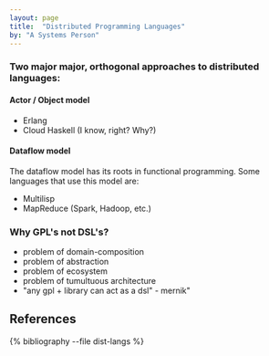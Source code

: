 ```yaml
---
layout: page
title:  "Distributed Programming Languages"
by: "A Systems Person"
---
```


### Two major major, orthogonal approaches to distributed languages:

#### Actor / Object model

* Erlang
* Cloud Haskell (I know, right? Why?)

#### Dataflow model

The dataflow model has its roots in functional programming.
Some languages that use this model are:

* Multilisp
* MapReduce (Spark, Hadoop, etc.)

### Why GPL's not DSL's?

* problem of domain-composition
* problem of abstraction
* problem of ecosystem
* problem of tumultuous architecture
* "any gpl + library can act as a dsl" - mernik"

## References

{% bibliography --file dist-langs %}
